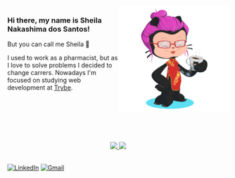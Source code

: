 <img align="right" src="images/octo-me.png" alt="Me octocat" width="250px">

### Hi there, my name is Sheila Nakashima dos Santos!
But you can call me Sheila :hugs:

I used to work as a pharmacist, but as I love to solve problems I decided to change carrers.
Nowadays I'm focused on studying web development at [Trybe](https://www.betrybe.com/).
<br><br><br><br><br><br><br>
<div align="center">
<a href="https://github.com/SheilaNS">
<img height="180em" src="https://github-readme-stats.vercel.app/api/top-langs/?username=sheilans&layout=compact&langs_count=7&theme=dracula"/>
<img height="180em" src="https://github-readme-stats.vercel.app/api?username=sheilans&show_icons=true&theme=dracula&include_all_commits=true&count_private=true"/>
</div>
  
<br>

<a href="https://www.linkedin.com/in/sheila-nakashima-dos-santos/" target="_blank" rel="external"><img src="https://img.shields.io/badge/LinkedIn-0077B5?style=for-the-badge&logo=linkedin&logoColor=white" alt="LinkedIn" height="25px"></a>
<a href="mailto:shei.nsantos@gmail.com" target="_blank"><img src="https://img.shields.io/badge/Gmail-D14836?style=for-the-badge&logo=gmail&logoColor=white" alt="Gmail" height="25px"></a>
<!--
**SheilaNS/SheilaNS** is a ✨ _special_ ✨ repository because its `README.md` (this file) appears on your GitHub profile.

Here are some ideas to get you started:

- 🔭 I’m currently working on ...
- 🌱 I’m currently learning ...
- 👯 I’m looking to collaborate on ...
- 🤔 I’m looking for help with ...
- 💬 Ask me about ...
- 📫 How to reach me: ...
- 😄 Pronouns: ...
- ⚡ Fun fact: ...
-->
